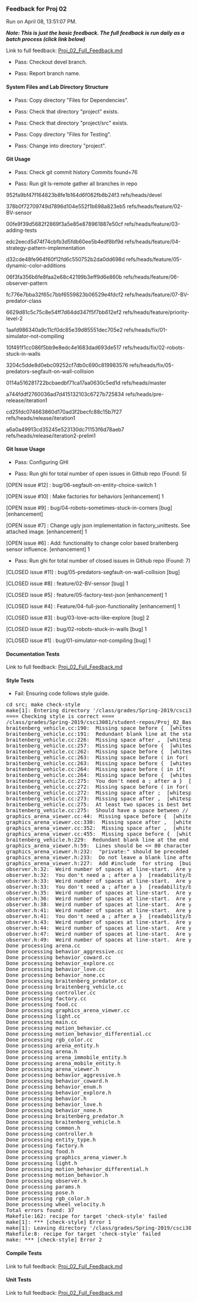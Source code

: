 ### Feedback for Proj 02

Run on April 08, 13:51:07 PM.


***Note: This is just the basic feedback.  The full feedback is run daily as a batch process (click link below)***


Link to full feedback: [Proj_02_Full_Feedback.md](Proj_02_Full_Feedback.md)

+ Pass: Checkout devel branch.



+ Pass: Report branch name.




#### System Files and Lab Directory Structure

+ Pass: Copy directory "Files for Dependencies".



+ Pass: Check that directory "project" exists.

+ Pass: Check that directory "project/src" exists.

+ Pass: Copy directory "Files for Testing".



+ Pass: Change into directory "project".


#### Git Usage

+ Pass: Check git commit history
Commits found=76

+ Pass: Run git ls-remote gather all branches in repo

952fa9bf47f164823b8fe1b164d6f082fb8b24f3	refs/heads/devel

378b0f72709749d7896d104e552f1b698a823eb5	refs/heads/feature/02-BV-sensor

00fe9f39d5682f2869f3a5e85e878961887e50cf	refs/heads/feature/03-adding-tests

edc2eecd5d74f74cbfb3d5fdb60ee5b4edf8bf9d	refs/heads/feature/04-strategy-pattern-implementation

d32cde48fe964f60f12fd6c550752b2da0dd698d	refs/heads/feature/05-dynamic-color-additions

06f3fa356b6fe8faa2e68c42199b3eff9d6e860b	refs/heads/feature/06-observer-pattern

fc776e7bba32f65c7bbf6559823b06529e4fdcf2	refs/heads/feature/07-BV-predator-class

6629d81c5c75c8e54ff7d64dd347f5f7bb612ef2	refs/heads/feature/priority-level-2

1aafd986340a9c11cf0dc85e39d85551dec705e2	refs/heads/fix/01-simulator-not-compiling

10f491f1cc086f5bb9e8edc4e1683dad693de517	refs/heads/fix/02-robots-stuck-in-walls

3204c5dde8d0ebc09252cf7db0c690c819983576	refs/heads/fix/05-predators-segfault-on-wall-collision

0114a516281722bcbaedbf71ca17aa0630c5ed1d	refs/heads/master

a744fddf2760036ad7d415132103c6727b725834	refs/heads/pre-release/iteration1

cd25fdc074663860d170ad3f2becfc88c15b7f27	refs/heads/release/iteration1

a6a0a49913cd35245e523130dc71153f6d78aeb7	refs/heads/release/iteration2-prelim1




#### Git Issue Usage

+ Pass: Configuring GHI

+ Pass: Run ghi for total number of open issues in Github repo (Found: 5)

[OPEN issue #12] :  bug/06-segfault-on-entity-choice-switch 1

[OPEN issue #10] :  Make factories for behaviors  [enhancement] 1

[OPEN issue #9] :  bug/04-robots-sometimes-stuck-in-corners [bug] [enhancement]

[OPEN issue #7] :  Change ugly json implementation in factory_unittests. See attached image. [enhancement] 1

[OPEN issue #6] :  Add: functionality to change color based braitenberg sensor influence. [enhancement] 1





+ Pass: Run ghi for total number of closed issues in Github repo (Found: 7)

[CLOSED issue #11] :  bug/05-predators-segfault-on-wall-collision [bug]

[CLOSED issue #8] :  feature/02-BV-sensor [bug] 1

[CLOSED issue #5] :  feature/05-factory-test-json [enhancement] 1

[CLOSED issue #4] :  Feature/04-full-json-functionality [enhancement] 1

[CLOSED issue #3] :  bug/03-love-acts-like-explore [bug] 2

[CLOSED issue #2] :  bug/02-robots-stuck-in-walls [bug] 1

[CLOSED issue #1] :  bug/01-simulator-not-compiling [bug] 1






#### Documentation Tests


Link to full feedback: [Proj_02_Full_Feedback.md](Proj_02_Full_Feedback.md)


#### Style Tests

+ Fail: Ensuring code follows style guide.

<pre>cd src; make check-style
make[1]: Entering directory '/class/grades/Spring-2019/csci3081/student-repos/Proj_02_Basic_Feedback/repo-strob105/project/src'
==== Checking style is correct ====
/class/grades/Spring-2019/csci3081/student-repos/Proj_02_Basic_Feedback/repo-strob105/cpplint/cpplint.py --root=.. *.cc *.h
braitenberg_vehicle.cc:190:  Missing space before {  [whitespace/braces] [5]
braitenberg_vehicle.cc:191:  Redundant blank line at the start of a code block should be deleted.  [whitespace/blank_line] [2]
braitenberg_vehicle.cc:226:  Missing space after ,  [whitespace/comma] [3]
braitenberg_vehicle.cc:257:  Missing space before {  [whitespace/braces] [5]
braitenberg_vehicle.cc:262:  Missing space before {  [whitespace/braces] [5]
braitenberg_vehicle.cc:263:  Missing space before ( in for(  [whitespace/parens] [5]
braitenberg_vehicle.cc:263:  Missing space before {  [whitespace/braces] [5]
braitenberg_vehicle.cc:264:  Missing space before ( in if(  [whitespace/parens] [5]
braitenberg_vehicle.cc:264:  Missing space before {  [whitespace/braces] [5]
braitenberg_vehicle.cc:275:  You don't need a ; after a }  [readability/braces] [4]
braitenberg_vehicle.cc:272:  Missing space before ( in for(  [whitespace/parens] [5]
braitenberg_vehicle.cc:272:  Missing space after ;  [whitespace/semicolon] [3]
braitenberg_vehicle.cc:273:  Missing space after ,  [whitespace/comma] [3]
braitenberg_vehicle.cc:275:  At least two spaces is best between code and comments  [whitespace/comments] [2]
braitenberg_vehicle.cc:275:  Should have a space between // and comment  [whitespace/comments] [4]
graphics_arena_viewer.cc:44:  Missing space before {  [whitespace/braces] [5]
graphics_arena_viewer.cc:330:  Missing space after ,  [whitespace/comma] [3]
graphics_arena_viewer.cc:352:  Missing space after ,  [whitespace/comma] [3]
graphics_arena_viewer.cc:455:  Missing space before {  [whitespace/braces] [5]
braitenberg_vehicle.h:229:  Redundant blank line at the end of a code block should be deleted.  [whitespace/blank_line] [3]
graphics_arena_viewer.h:59:  Lines should be <= 80 characters long  [whitespace/line_length] [2]
graphics_arena_viewer.h:232:  "private:" should be preceded by a blank line  [whitespace/blank_line] [3]
graphics_arena_viewer.h:233:  Do not leave a blank line after "private:"  [whitespace/blank_line] [3]
graphics_arena_viewer.h:227:  Add #include <string> for string  [build/include_what_you_use] [4]
observer.h:32:  Weird number of spaces at line-start.  Are you using a 2-space indent?  [whitespace/indent] [3]
observer.h:32:  You don't need a ; after a }  [readability/braces] [4]
observer.h:33:  Weird number of spaces at line-start.  Are you using a 2-space indent?  [whitespace/indent] [3]
observer.h:33:  You don't need a ; after a }  [readability/braces] [4]
observer.h:35:  Weird number of spaces at line-start.  Are you using a 2-space indent?  [whitespace/indent] [3]
observer.h:36:  Weird number of spaces at line-start.  Are you using a 2-space indent?  [whitespace/indent] [3]
observer.h:38:  Weird number of spaces at line-start.  Are you using a 2-space indent?  [whitespace/indent] [3]
observer.h:41:  Weird number of spaces at line-start.  Are you using a 2-space indent?  [whitespace/indent] [3]
observer.h:41:  You don't need a ; after a }  [readability/braces] [4]
observer.h:43:  Weird number of spaces at line-start.  Are you using a 2-space indent?  [whitespace/indent] [3]
observer.h:44:  Weird number of spaces at line-start.  Are you using a 2-space indent?  [whitespace/indent] [3]
observer.h:47:  Weird number of spaces at line-start.  Are you using a 2-space indent?  [whitespace/indent] [3]
observer.h:49:  Weird number of spaces at line-start.  Are you using a 2-space indent?  [whitespace/indent] [3]
Done processing arena.cc
Done processing behavior_aggressive.cc
Done processing behavior_coward.cc
Done processing behavior_explore.cc
Done processing behavior_love.cc
Done processing behavior_none.cc
Done processing braitenberg_predator.cc
Done processing braitenberg_vehicle.cc
Done processing controller.cc
Done processing factory.cc
Done processing food.cc
Done processing graphics_arena_viewer.cc
Done processing light.cc
Done processing main.cc
Done processing motion_behavior.cc
Done processing motion_behavior_differential.cc
Done processing rgb_color.cc
Done processing arena_entity.h
Done processing arena.h
Done processing arena_immobile_entity.h
Done processing arena_mobile_entity.h
Done processing arena_viewer.h
Done processing behavior_aggressive.h
Done processing behavior_coward.h
Done processing behavior_enum.h
Done processing behavior_explore.h
Done processing behavior.h
Done processing behavior_love.h
Done processing behavior_none.h
Done processing braitenberg_predator.h
Done processing braitenberg_vehicle.h
Done processing common.h
Done processing controller.h
Done processing entity_type.h
Done processing factory.h
Done processing food.h
Done processing graphics_arena_viewer.h
Done processing light.h
Done processing motion_behavior_differential.h
Done processing motion_behavior.h
Done processing observer.h
Done processing params.h
Done processing pose.h
Done processing rgb_color.h
Done processing wheel_velocity.h
Total errors found: 37
Makefile:162: recipe for target 'check-style' failed
make[1]: *** [check-style] Error 1
make[1]: Leaving directory '/class/grades/Spring-2019/csci3081/student-repos/Proj_02_Basic_Feedback/repo-strob105/project/src'
Makefile:8: recipe for target 'check-style' failed
make: *** [check-style] Error 2
</pre>




#### Compile Tests


Link to full feedback: [Proj_02_Full_Feedback.md](Proj_02_Full_Feedback.md)


#### Unit Tests


Link to full feedback: [Proj_02_Full_Feedback.md](Proj_02_Full_Feedback.md)

